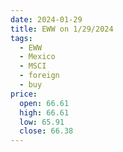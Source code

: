 ```yaml
---
date: 2024-01-29
title: EWW on 1/29/2024
tags: 
  - EWW
  - Mexico
  - MSCI
  - foreign
  - buy
price:
  open: 66.61
  high: 66.61
  low: 65.91
  close: 66.38
---
```

<div class="post">
<snapshot-grid 
    :reports="['2024/01/26/CTA/EWW', '2024/01/29/CTA/EWW', '2024/01/29/MTP/EWW']"
    chart="2024/01/29/Chart/EWW"
/>
<p>

</p>
<p>

</p>
</div>